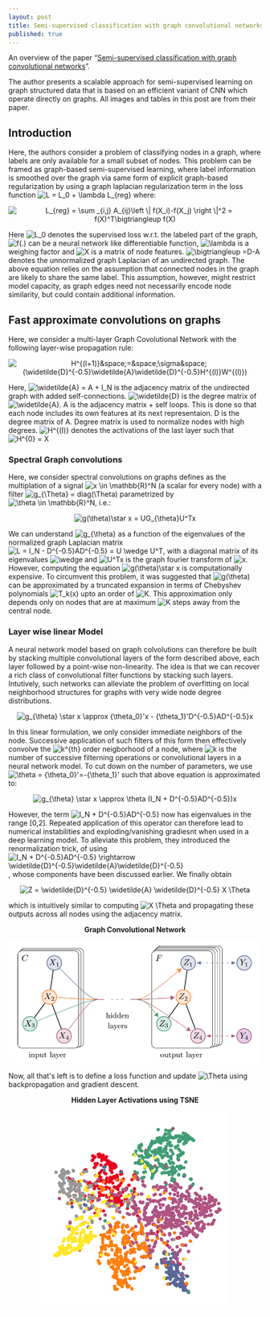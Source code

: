 ```yaml
---
layout: post
title: Semi-supervised classification with graph convolutional networks
published: true
---
```


An overview of the paper “[Semi-supervised classification with graph convolutional networks](https://arxiv.org/pdf/1609.02907.pdf)”.
<!--break-->
The author presents a scalable approach for semi-supervised learning on graph structured data that is based on an efficient variant of CNN which operate directly on graphs. All images and tables in this post are from their paper.

## Introduction

Here, the authors consider a problem of classifying nodes in a graph, where labels are only available for a small subset of nodes. This problem can be framed as graph-based semi-supervised learning, where label information is smoothed over the graph via same form of explicit graph-based regularization by using a graph laplacian regularization term in the loss function <img src="https://latex.codecogs.com/svg.latex?\inline&space;L&space;=&space;L_0&space;&plus;&space;\lambda&space;L_{reg}" title="L = L_0 + \lambda L_{reg}" /> where:
<p align="center">
<img src="https://latex.codecogs.com/svg.latex?L_{reg}&space;=&space;\sum&space;_{i,j}&space;A_{ij}\left&space;\|&space;f(X_i)-f(X_j)&space;\right&space;\|^2&space;=&space;f(X)^T\bigtriangleup&space;f(X)" title="L_{reg} = \sum _{i,j} A_{ij}\left \| f(X_i)-f(X_j) \right \|^2 = f(X)^T\bigtriangleup f(X)" />
</p>

Here <img src="https://latex.codecogs.com/svg.latex?\inline&space;L_0" title="L_0" /> denotes the supervised loss w.r.t. the labeled part of the graph, <img src="https://latex.codecogs.com/svg.latex?\inline&space;f(.)" title="f(.)" /> can be a neural network like differentiable function, <img src="https://latex.codecogs.com/svg.latex?\inline&space;\lambda" title="\lambda" /> is a weighing factor and <img src="https://latex.codecogs.com/svg.latex?\inline&space;X" title="X" /> is a matrix of node features. <img src="https://latex.codecogs.com/svg.latex?\inline&space;\bigtriangleup&space;=D-A" title="\bigtriangleup =D-A" /> denotes the unnormalized graph Laplacian of an undirected graph.
The above equation relies on the assumption that connected nodes in the graph are likely to share the same label. This assumption, however, might restrict model capacity, as graph edges need not necessarily encode node similarity, but could contain additional information.

## Fast approximate convolutions on graphs

Here, we consider a multi-layer Graph Covolutional Network with the following layer-wise propagation rule:
<p align="center">
<img src="https://latex.codecogs.com/svg.latex?H^{(l&plus;1)}&space;=&space;\sigma&space;(\widetilde{D}^{-0.5}\widetilde{A}\widetilde{D}^{-0.5}H^{(l)}W^{(l)})" title="H^{(l&plus;1)}&space;=&space;\sigma&space;(\widetilde{D}^{-0.5}\widetilde{A}\widetilde{D}^{-0.5}H^{(l)}W^{(l)})" />
</p>
Here, <img src="https://latex.codecogs.com/svg.latex?\inline&space;\widetilde{A}&space;=&space;A&space;&plus;&space;I_N" title="\widetilde{A} = A + I_N" /> is the adjacency matrix of the undirected graph with added self-connections. <img src="https://latex.codecogs.com/svg.latex?\inline&space;\widetilde{D}" title="\widetilde{D}" /> is the degree matrix of <img src="https://latex.codecogs.com/svg.latex?\inline&space;\widetilde{A}" title="\widetilde{A}" />.
A is the adjacency matrix + self loops. This is done so that each node includes its own features at its next representaion.
D is the degree matrix of A. Degree matrix is used to normalize nodes with high degrees. <img src="https://latex.codecogs.com/svg.latex?\inline&space;H^{(l)}" title="H^{(l)}" /> denotes the activations of the last layer such that <img src="https://latex.codecogs.com/svg.latex?H^{0}&space;=&space;X" title="H^{0} = X" />

### Spectral Graph convolutions

Here, we consider spectral convolutions on graphs defines as the multiplation of a signal <img src="https://latex.codecogs.com/svg.latex?\inline&space;x&space;\in&space;\mathbb{R}^N" title="x \in \mathbb{R}^N" /> (a scalar for every node) with a filter <img src="https://latex.codecogs.com/svg.latex?\inline&space;g_{\Theta}&space;=&space;diag(\Theta)" title="g_{\Theta} = diag(\Theta)" /> parametrized by <img src="https://latex.codecogs.com/svg.latex?\inline&space;\theta&space;\in&space;\mathbb{R}^N" title="\theta \in \mathbb{R}^N" />, i.e.:
<p align="center">
<img src="https://latex.codecogs.com/svg.latex?g(\theta)\star&space;x&space;=&space;UG_{\theta}U^Tx" title="g(\theta)\star x = UG_{\theta}U^Tx" />
</p>
We can understand <img src="https://latex.codecogs.com/svg.latex?\inline&space;g_{\theta}" title="g_{\theta}" /> as a function of the eigenvalues of the normalized graph Laplacian matrix <img src="https://latex.codecogs.com/svg.latex?\inline&space;L&space;=&space;I_N&space;-&space;D^{-0.5}AD^{-0.5}&space;=&space;U&space;\wedge&space;U^T" title="L = I_N - D^{-0.5}AD^{-0.5} = U \wedge U^T" />, with a diagonal matrix of its eigenvalues <img src="https://latex.codecogs.com/svg.latex?\inline&space;\wedge" title="\wedge" /> and <img src="https://latex.codecogs.com/svg.latex?\inline&space;U^Tx" title="U^Tx" /> is the graph fourier transform of <img src="https://latex.codecogs.com/svg.latex?\inline&space;x" title="x" />.
However, computing the equation <img src="https://latex.codecogs.com/svg.latex?\inline&space;g(\theta)\star&space;x" title="g(\theta)\star x" /> is computationally expensive. To circumvent this problem, it was suggested that <img src="https://latex.codecogs.com/svg.latex?\inline&space;g(\theta)" title="g(\theta)" /> can be approximated by a truncated expansion in terms of Chebyshev polynomials <img src="https://latex.codecogs.com/svg.latex?\inline&space;T_k(x)" title="T_k(x)" /> upto an order of <img src="https://latex.codecogs.com/svg.latex?\inline&space;K" title="K" />.
This approximation only depends only on nodes that are at maximum <img src="https://latex.codecogs.com/svg.latex?\inline&space;K" title="K" /> steps away from the central node.

### Layer wise linear Model

A neural network model based on graph colvolutions can therefore be built by stacking multiple convolutional layers of the form described above, each layer followed by a point-wise non-linearity. The idea is that we can recover a rich class of convolutional filter functions by stacking such layers. Intutively, such networks can alleviate the problem of overfitting on local neighborhood structures for graphs with very wide node degree distributions.
<p align="center">
<img src="https://latex.codecogs.com/svg.latex?g_{\theta}&space;\star&space;x&space;\approx&space;{\theta_0}'x&space;-&space;{\theta_1}'D^{-0.5}AD^{-0.5}x" title="g_{\theta} \star x \approx {\theta_0}'x - {\theta_1}'D^{-0.5}AD^{-0.5}x" />
</p>
In this linear formulation, we only consider immediate neighbors of the node. Successive application of such filters of this form then effectively convolve the <img src="https://latex.codecogs.com/svg.latex?\inline&space;k^{th}" title="k^{th}" /> order neigborhood of a node, where <img src="https://latex.codecogs.com/svg.latex?\inline&space;k" title="k" /> is the number of successive filterning operations or convolutional layers in a neural network model. To cut down on the number of parameters, we use <img src="https://latex.codecogs.com/svg.latex?\inline&space;\theta&space;=&space;{\theta_0}'=-{\theta_1}'" title="\theta = {\theta_0}'=-{\theta_1}'" /> such that above equation is approximated to:
<p align="center">
<img src="https://latex.codecogs.com/svg.latex?g_{\theta}&space;\star&space;x&space;\approx&space;\theta&space;(I_N&space;&plus;&space;D^{-0.5}AD^{-0.5})x" title="g_{\theta} \star x \approx \theta (I_N + D^{-0.5}AD^{-0.5})x" />
</p>
However, the term <img src="https://latex.codecogs.com/svg.latex?\inline&space;I_N&space;&plus;&space;D^{-0.5}AD^{-0.5}" title="I_N + D^{-0.5}AD^{-0.5}" /> now has eigenvalues in the range [0,2]. Repeated application of this operator can therefore lead to numerical instabilities and exploding/vanishing gradiesnt when used in a deep learning model. To alleviate this problem, they introduced the renormalization trick, of using <img src="https://latex.codecogs.com/svg.latex?\inline&space;I_N&space;&plus;&space;D^{-0.5}AD^{-0.5}&space;\rightarrow&space;\widetilde{D}^{-0.5}\widetilde{A}\widetilde{D}^{-0.5}" title="I_N + D^{-0.5}AD^{-0.5} \rightarrow \widetilde{D}^{-0.5}\widetilde{A}\widetilde{D}^{-0.5}" />, whose components have been discussed earlier.
We finally obtain
<p align="center">
<img src="https://latex.codecogs.com/svg.latex?Z&space;=&space;\widetilde{D}^{-0.5}&space;\widetilde{A}&space;\widetilde{D}^{-0.5}&space;X&space;\Theta" title="Z = \widetilde{D}^{-0.5} \widetilde{A} \widetilde{D}^{-0.5} X \Theta" />
</p>
which is intuitively similar to computing <img src="https://latex.codecogs.com/svg.latex?X&space;\Theta" title="X \Theta" /> and propagating these outputs across all nodes using the adjacency matrix.

<p align="center">
<b>Graph Convolutional Network</b>
</p>
<p align="center">
<img src="https://raw.githubusercontent.com/ramnathkumar181/ramnathkumar181.github.io/master/assets/Papers/9/Figure-1.png?raw=true" alt="Figure 1"/>
</p>

Now, all that's left is to define a loss function and update <img src="https://latex.codecogs.com/svg.latex?\Theta" title="\Theta" /> using backpropagation and gradient descent.

<p align="center">
<b>Hidden Layer Activations using TSNE</b>
</p>
<p align="center">
<img src="https://raw.githubusercontent.com/ramnathkumar181/ramnathkumar181.github.io/master/assets/Papers/9/Figure-2.png?raw=true" alt="Figure 2"/>
</p>

